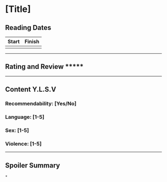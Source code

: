 # [Title]

## Reading Dates
| Start | Finish |
| ---------- | ---------- |
|  |  |

---

## Rating and Review *****

---

## Content Y.L.S.V
    

### Recommendability: [Yes/No]
    

### Language: [1-5]
    

### Sex: [1-5]
    

### Violence: [1-5]
    
---
## Spoiler Summary
    *
